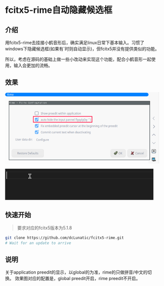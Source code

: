 # fcitx5-rime自动隐藏候选框
## 介绍

用fcitx5-rime去挂接小鹤音形后，确实满足linux日常下基本输入。习惯了windows下隐藏候选框(如果有`时则自动显示)，但fcitx5并没有提供类似的功能。

所以，考虑在源码的基础上做一些小改动来实现这个功能，配合小鹤音形一起使用，输入会更加的流畅。

## 效果

![](assets/2.png)

![](assets/1.gif)

## 快速开始
> 要求对应的fcitx5版本为5.1.8
```sh
git clone https://github.com/dcLunatic/fcitx5-rime.git
# Wait for an update to arrive
```

## 说明
关于application preedit的显示，以global的为准，rime的只做拼音/中文的切换。
效果图对应的配置是，global preedit开启，rime preedit不开启。